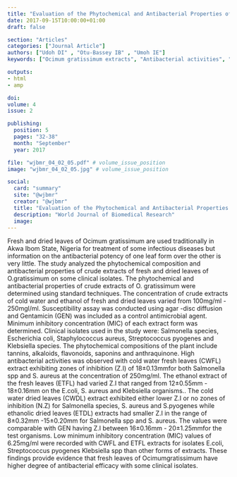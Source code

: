 ```yaml
---
title: "Evaluation of the Phytochemical and Antibacterial Properties of Crude Extracts of Ocimum Gratissimum Scent Leaves on Some Clinical Isolates"
date: 2017-09-15T10:00:00+01:00
draft: false

section: "Articles"
categories: ["Journal Article"]
authors: ["Udoh DI" , "Otu-Bassey IB" , "Umoh IE"]
keywords: ["Ocimum gratissimum extracts", "Antibacterial activities", "clinical isolates"]

outputs: 
- html
- amp

doi:
volume: 4
issue: 2

publishing:
  position: 5
  pages: "32-38"
  month: "September"
  year: 2017

file: "wjbmr_04_02_05.pdf" # volume_issue_position
image: "wjbmr_04_02_05.jpg" # volume_issue_position

social:
  card: "summary"
  site: "@wjbmr"
  creator: "@wjbmr"
  title: "Evaluation of the Phytochemical and Antibacterial Properties of Crude Extracts of Ocimum Gratissimum Scent Leaves on Some Clinical Isolates"
  description: "World Journal of Biomedical Research"
  image:
---
```

Fresh and dried leaves of Ocimum gratissimum are used traditionally in Akwa Ibom State, Nigeria for
treatment of some infectious diseases but information on the antibacterial potency of one leaf form over the
other is very little. The study analyzed the phytochemical composition and antibacterial properties of crude
extracts of fresh and dried leaves of O.gratissimum on some clinical isolates. The phytochemical and
antibacterial properties of crude extracts of O. gratissimum were determined using standard techniques. The
concentration of crude extracts of cold water and ethanol of fresh and dried leaves varied from 100mg/ml -
250mgl/ml. Susceptibility assay was conducted using agar -disc diffusion and Gentamicin (GEN) was
included as a control antimicrobial agent. Minimum inhibitory concentration (MIC) of each extract form was
determined. Clinical isolates used in the study were: Salmonella species, Escherichia coli, Staphylococcus
aureus, Streptococcus pyogenes and Klebsiella species. The phytochemical compositions of the plant include
tannins, alkaloids, flavonoids, saponins and anthraquinone. High antibacterial activities was observed with
cold water fresh leaves (CWFL) extract exhibiting zones of inhibition (Z.I) of 18±0.13mmfor both Salmonella
spp and S. aureus at the concentration of 250mg/ml. The ethanol extract of the fresh leaves (ETFL) had varied
Z.I that ranged from 12±0.55mm - 18±0.16mm on the E.coli, S. aureus and Klebsiella organisms.. The cold
water dried leaves (CWDL) extract exhibited either lower Z.I or no zones of inhibition (N.Z) for Salmonella
species, S. aureus and S.pyogenes while ethanolic dried leaves (ETDL) extracts had smaller Z.I in the range of
8±0.32mm -15±0.20mm for Salmonella spp and S. aureus. The values were comparable with GEN having Z.I
between 16±0.16mm - 20±1.25mmfor the test organisms. Low minimum inhibitory concentration (MIC)
values of 6.25mg/ml were recorded with CWFL and ETFL extracts for isolates E.coli, Streptococcus pyogenes
Klebsiella spp than other forms of extracts. These findings provide evidence that fresh leaves of
Ocimumgratissimum have higher degree of antibacterial efficacy with some clinical isolates.
